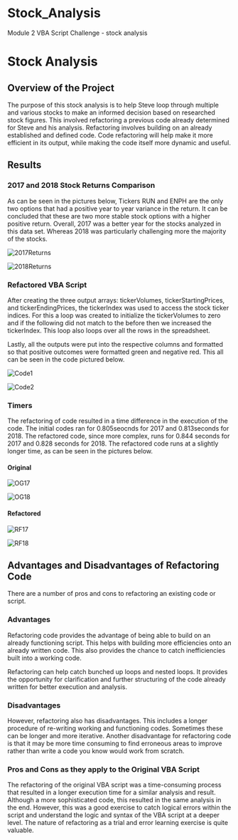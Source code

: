 # Stock_Analysis
Module 2 VBA Script Challenge - stock analysis 

# Stock Analysis 

## Overview of the Project 

The purpose of this stock analysis is to help Steve loop through multiple and various stocks to make an informed decision based on researched stock figures. This involved refactoring a previous code already determined for Steve and his analysis. Refactoring involves building on an already established and defined code. Code refactoring will help make it more efficient in its output, while making the code itself more dynamic and useful. 

## Results 

### 2017 and 2018 Stock Returns Comparison 

As can be seen in the pictures below, Tickers RUN and ENPH are the only two options that had a positive year to year variance in the return. It can be concluded that these are two more stable stock options with a higher positive return. Overall, 2017 was a better year for the stocks analyzed in this data set. Whereas 2018 was particularly challenging more the majority of the stocks. 

![2017Returns](https://github.com/msha789/Stock_Analysis/blob/694e89831bf17f60a04bb8d85fc16154f31f6bda/Screen%20Shot%202022-01-09%20at%206.43.47%20PM.png)

![2018Returns](https://github.com/msha789/Stock_Analysis/blob/694e89831bf17f60a04bb8d85fc16154f31f6bda/Screen%20Shot%202022-01-09%20at%206.44.11%20PM.png)

### Refactored VBA Script 

After creating the three output arrays: tickerVolumes, tickerStartingPrices, and tickerEndingPrices, the tickerIndex was used to access the stock ticker indices. For this a loop was created to initialize the tickerVolumes to zero and if the following did not match to the before then we increased the tickerIndex. This loop also loops over all the rows in the spreadsheet. 

Lastly, all the outputs were put into the respective columns and formatted so that positive outcomes were formatted green and negative red. This all can be seen in the code pictured below. 

![Code1](https://github.com/msha789/Stock_Analysis/blob/694e89831bf17f60a04bb8d85fc16154f31f6bda/Screen%20Shot%202022-01-14%20at%209.03.16%20PM.png)

![Code2](https://github.com/msha789/Stock_Analysis/blob/694e89831bf17f60a04bb8d85fc16154f31f6bda/Screen%20Shot%202022-01-14%20at%209.03.44%20PM.png)


### Timers 

The refactoring of code resulted in a time difference in the execution of the code. The initial codes ran for 0.805seocnds for 2017 and 0.813seconds for 2018. The refactored code, since more complex, runs for 0.844 seconds for 2017 and 0.828 seconds for 2018. The refactored code runs at a slightly longer time, as can be seen in the pictures below. 

#### Original 

![OG17](https://github.com/msha789/Stock_Analysis/blob/694e89831bf17f60a04bb8d85fc16154f31f6bda/VBA%202017%20OG.png)

![OG18](https://github.com/msha789/Stock_Analysis/blob/694e89831bf17f60a04bb8d85fc16154f31f6bda/VBA%202018%20OG.png)

#### Refactored 

![RF17](https://github.com/msha789/Stock_Analysis/blob/694e89831bf17f60a04bb8d85fc16154f31f6bda/VBA_Challenge_2017.png)

![RF18](https://github.com/msha789/Stock_Analysis/blob/694e89831bf17f60a04bb8d85fc16154f31f6bda/VBA_Challenge_2018.png)

## Advantages and Disadvantages of Refactoring Code 

There are a number of pros and cons to refactoring an existing code or script. 

### Advantages 

Refactoring code provides the advantage of being able to build on an already functioning script. This helps with building more efficiencies onto an already written code. This also provides the chance to catch inefficiencies built into a working code. 

Refactoring can help catch bunched up loops and nested loops. It provides the opportunity for clarification and further structuring of the code already written for better execution and analysis. 

### Disadvantages 

However, refactoring also has disadvantages. This includes a longer procedure of re-writing working and functioning codes. Sometimes these can be longer and more iterative. Another disadvantage for refactoring code is that it may be more time consuming to find erroneous areas to improve rather than write a code you know would work from scratch.  

### Pros and Cons as they apply to the Original VBA Script 
 
The refactoring of the original VBA script was a time-consuming process that resulted in a longer execution time for a similar analysis and result. Although a more sophisticated code, this resulted in the same analysis in the end. However, this was a good exercise to catch logical errors within the script and understand the logic and syntax of the VBA script at a deeper level. The nature of refactoring as a trial and error learning exercise is quite valuable. 

